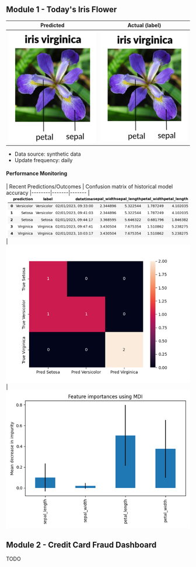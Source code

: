 
## Module 1 - Today's Iris Flower 

| Predicted | Actual (label)
|--------|------- 
| ![Iris](https://raw.githubusercontent.com/forrestmckee/serverless-ml-course/main/assets/latest_iris.png) | ![Iris](https://raw.githubusercontent.com/forrestmckee/serverless-ml-course/main/assets/actual_iris.png) 

 * Data source: synthetic data
 * Update frequency: daily

#### Performance Monitoring 

| Recent Predictions/Outcomes | Confusion matrix of historical model accuracy 
|--------|-------|-------
| ![Recent predictions](https://raw.githubusercontent.com/forrestmckee/serverless-ml-course/main/assets/df_recent.png) | ![Confusion Matrix](https://raw.githubusercontent.com/forrestmckee/serverless-ml-course/main/assets/confusion_matrix.png) | ![Feature Importance](https://raw.githubusercontent.com/forrestmckee/serverless-ml-course/main/assets/feature_importance.png)


## Module 2 - Credit Card Fraud Dashboard


TODO

